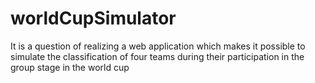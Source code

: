 # worldCupSimulator
 It is a question of realizing a web application which makes it possible to simulate the classification of four teams during their participation in the group stage in the world cup
